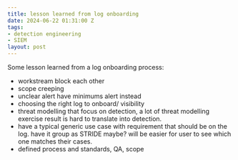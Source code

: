 ```yaml
---
title: lesson learned from log onboarding
date: 2024-06-22 01:31:00 Z
tags:
- detection engineering
- SIEM
layout: post
---
```


Some lesson learned from a log onboarding process:
* workstream block each other
* scope creeping
* unclear alert have minimums alert instead
* choosing the right log to onboard/ visibility
* threat modelling that focus on detection, a lot of threat modelling exercise result is hard to translate into detection.
* have a typical generic use case with requirement that should be on the log. have it group as STRIDE maybe? will be easier for user to see which one matches their cases.
* defined process and standards, QA, scope